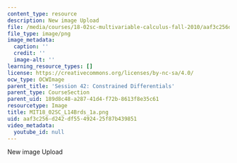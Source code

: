 ```yaml
---
content_type: resource
description: New image Upload
file: /media/courses/18-02sc-multivariable-calculus-fall-2010/aaf3c256d242df55492425f87b439851_MIT18_02SC_L14Brds_1a.png
file_type: image/png
image_metadata:
  caption: ''
  credit: ''
  image-alt: ''
learning_resource_types: []
license: https://creativecommons.org/licenses/by-nc-sa/4.0/
ocw_type: OCWImage
parent_title: 'Session 42: Constrained Differentials'
parent_type: CourseSection
parent_uid: 189d8c48-a287-41d4-f72b-8613f8e35c61
resourcetype: Image
title: MIT18_02SC_L14Brds_1a.png
uid: aaf3c256-d242-df55-4924-25f87b439851
video_metadata:
  youtube_id: null
---
```

New image Upload